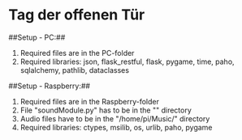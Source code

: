 # Tag der offenen Tür

##Setup - PC:##
1. Required files are in the PC-folder
2. Required libraries:
    json, flask_restful, flask, pygame, time, paho, sqlalchemy, pathlib, dataclasses


##Setup - Raspberry:##
1. Required files are in the Raspberry-folder
2. File "soundModule.py" has to be in the "" directory
3. Audio files have to be in the "/home/pi/Music/" directory
4. Required libraries:
    ctypes, msilib, os, urlib, paho, pygame
